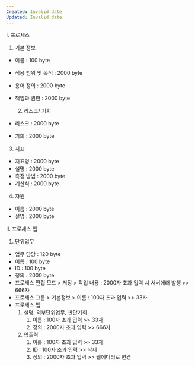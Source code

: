 ```yaml
---
Created: Invalid date
Updated: Invalid date
---
```

I. 프로세스

1. 기본 정보

- 이름 : 100 byte
- 적용 범위 및 목적 : 2000 byte
- 용어 정의 : 2000 byte
- 책임과 권한 : 2000 byte
    
    2. 리스크/ 기회
    
- 리스크 : 2000 byte
- 기회 : 2000 byte

3. 지표

- 지표명 : 2000 byte
- 설명 : 2000 byte
- 측정 방법 : 2000 byte
- 계산식 : 2000 byte

4. 자원

- 이름 : 2000 byte
- 설명 : 2000 byte

II. 프로세스 맵

1. 단위업무

- 업무 담당 : 120 byte
- 이름 : 100 byte
- ID : 100 byte
- 정의 : 2000 byte
- 프로세스 편집 모드 > 저장 > 작업 내용 : 2000자 초과 입력 시 서버에러 발생 >> 666자
- 프로세스 그룹 > 기본정보 > 이름 : 100자 초과 입력 >> 33자
- 프로세스 맵
    1. 설명, 외부단위업무, 판단기회
        1. 이름 : 100자 초과 입력 >> 33자
        2. 정의 : 2000자 초과 입력 >> 666자
    2. 입출력
        1. 이름 : 100자 초과 입력 >> 33자
        2. ID : 100자 초과 입력 >> 삭제
        3. 정의 : 2000자 초과 입력 >> 웹에디터로 변경